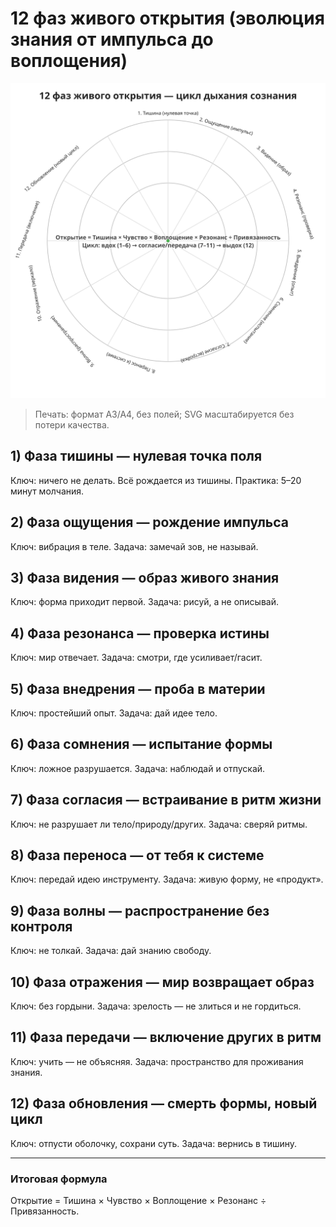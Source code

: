 # 12 фаз живого открытия (эволюция знания от импульса до воплощения)

![12 Phases Wheel](../media/12_phases_wheel.svg)

> Печать: формат A3/A4, без полей; SVG масштабируется без потери качества.

## 1) Фаза тишины — нулевая точка поля
Ключ: ничего не делать. Всё рождается из тишины. Практика: 5–20 минут молчания.

## 2) Фаза ощущения — рождение импульса
Ключ: вибрация в теле. Задача: замечай зов, не называй.

## 3) Фаза видения — образ живого знания
Ключ: форма приходит первой. Задача: рисуй, а не описывай.

## 4) Фаза резонанса — проверка истины
Ключ: мир отвечает. Задача: смотри, где усиливает/гасит.

## 5) Фаза внедрения — проба в материи
Ключ: простейший опыт. Задача: дай идее тело.

## 6) Фаза сомнения — испытание формы
Ключ: ложное разрушается. Задача: наблюдай и отпускай.

## 7) Фаза согласия — встраивание в ритм жизни
Ключ: не разрушает ли тело/природу/других. Задача: сверяй ритмы.

## 8) Фаза переноса — от тебя к системе
Ключ: передай идею инструменту. Задача: живую форму, не «продукт».

## 9) Фаза волны — распространение без контроля
Ключ: не толкай. Задача: дай знанию свободу.

## 10) Фаза отражения — мир возвращает образ
Ключ: без гордыни. Задача: зрелость — не злиться и не гордиться.

## 11) Фаза передачи — включение других в ритм
Ключ: учить — не объясняя. Задача: пространство для проживания знания.

## 12) Фаза обновления — смерть формы, новый цикл
Ключ: отпусти оболочку, сохрани суть. Задача: вернись в тишину.

---

### Итоговая формула
Открытие = Тишина × Чувство × Воплощение × Резонанс ÷ Привязанность.
